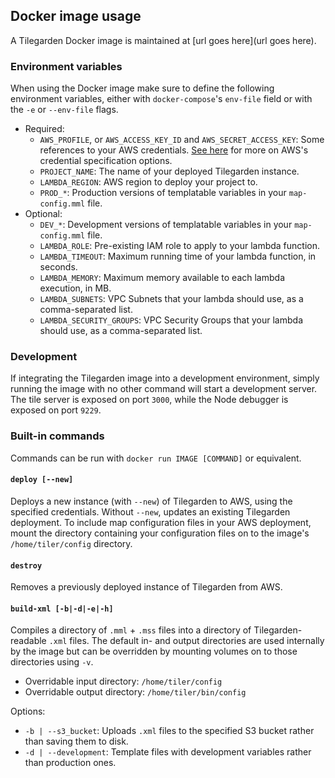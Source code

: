 ## Docker image usage

A Tilegarden Docker image is maintained at [url goes here](url goes here).

### Environment variables
When using the Docker image make sure to define the following environment variables, either with `docker-compose`'s `env-file` field or with the `-e` or `--env-file` flags. 
 * Required:
 	* `AWS_PROFILE`, or `AWS_ACCESS_KEY_ID` and `AWS_SECRET_ACCESS_KEY`: Some references to your AWS credentials. [See here](https://docs.aws.amazon.com/sdk-for-javascript/v2/developer-guide/setting-credentials-node.html) for more on AWS's credential specification options.
 	* `PROJECT_NAME`: The name of your deployed Tilegarden instance.
 	* `LAMBDA_REGION`: AWS region to deploy your project to.
 	* `PROD_*`: Production versions of templatable variables in your `map-config.mml` file.
 * Optional:
 	* `DEV_*`: Development versions of templatable variables in your `map-config.mml` file.
    * `LAMBDA_ROLE`: Pre-existing IAM role to apply to your lambda function.
    * `LAMBDA_TIMEOUT`: Maximum running time of your lambda function, in seconds.
    * `LAMBDA_MEMORY`: Maximum memory available to each lambda execution, in MB.
    * `LAMBDA_SUBNETS`: VPC Subnets that your lambda should use, as a comma-separated list.
    * `LAMBDA_SECURITY_GROUPS`: VPC Security Groups that your lambda should use, as a comma-separated list.
 
### Development
If integrating the Tilegarden image into a development environment, simply running the image with no other command will start a development server. The tile server is exposed on port `3000`, while the Node debugger is exposed on port `9229`.

### Built-in commands
Commands can be run with `docker run IMAGE [COMMAND]` or equivalent.
#### `deploy [--new]`
Deploys a new instance (with `--new`) of Tilegarden to AWS, using the specified credentials. Without `--new`, updates an existing Tilegarden deployment. To include map configuration files in your AWS deployment, mount the directory containing your configuration files on to the image's `/home/tiler/config` directory.
#### `destroy`
Removes a previously deployed instance of Tilegarden from AWS.
#### `build-xml [-b|-d|-e|-h]`
Compiles a directory of `.mml` + `.mss` files into a directory of Tilegarden-readable `.xml` files. The default in- and output directories are used internally by the image but can be overridden by mounting volumes on to those directories using `-v`.
 * Overridable input directory: `/home/tiler/config`
 * Overridable output directory: `/home/tiler/bin/config`

Options:
 * `-b | --s3_bucket`: Uploads `.xml` files to the specified S3 bucket rather than saving them to disk.
 * `-d | --development`: Template files with development variables rather than production ones.
